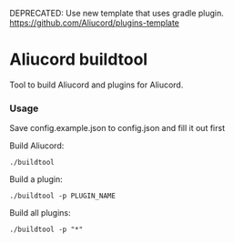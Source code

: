 DEPRECATED: Use new template that uses gradle plugin. https://github.com/Aliucord/plugins-template 

# Aliucord buildtool

Tool to build Aliucord and plugins for Aliucord.

### Usage

Save config.example.json to config.json and fill it out first

Build Aliucord:

```
./buildtool
```

Build a plugin:

```
./buildtool -p PLUGIN_NAME
```

Build all plugins:

```
./buildtool -p "*"
```
